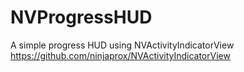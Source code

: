 # NVProgressHUD
A simple progress HUD using NVActivityIndicatorView https://github.com/ninjaprox/NVActivityIndicatorView
